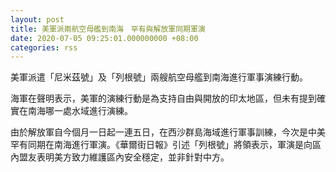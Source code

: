 ```yaml
---
layout: post
title: 美軍派兩航空母艦到南海　罕有與解放軍同期軍演
date: 2020-07-05 09:25:01.000000000 +08:00
categories: rss
---
```


美軍派遣「尼米茲號」及「列根號」兩艘航空母艦到南海進行軍事演練行動。

海軍在聲明表示，美軍的演練行動是為支持自由與開放的印太地區，但未有提到確實在南海哪一處水域進行演練。

由於解放軍自今個月一日起一連五日，在西沙群島海域進行軍事訓練，今次是中美罕有同期在南海進行軍演。《華爾街日報》引述「列根號」將領表示，軍演是向區內盟友表明美方致力維護區內安全穩定，並非針對中方。
